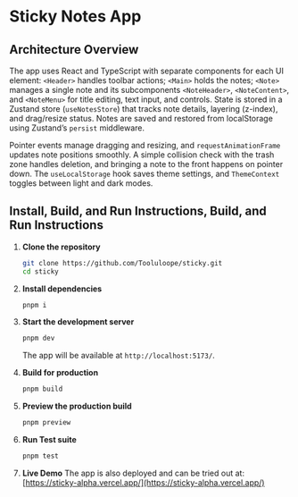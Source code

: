 # Sticky Notes App

## Architecture Overview

The app uses React and TypeScript with separate components for each UI element: `<Header>` handles toolbar actions; `<Main>` holds the notes; `<Note>` manages a single note and its subcomponents `<NoteHeader>`, `<NoteContent>`, and `<NoteMenu>` for title editing, text input, and controls. State is stored in a Zustand store (`useNotesStore`) that tracks note details, layering (z-index), and drag/resize status. Notes are saved and restored from localStorage using Zustand’s `persist` middleware.

Pointer events manage dragging and resizing, and `requestAnimationFrame` updates note positions smoothly. A simple collision check with the trash zone handles deletion, and bringing a note to the front happens on pointer down. The `useLocalStorage` hook saves theme settings, and `ThemeContext` toggles between light and dark modes.

## Install, Build, and Run Instructions, Build, and Run Instructions

1. **Clone the repository**

   ```bash
   git clone https://github.com/Tooluloope/sticky.git
   cd sticky
   ```

2. **Install dependencies**

   ```bash
   pnpm i
   ```

3. **Start the development server**

   ```bash
   pnpm dev
   ```

   The app will be available at `http://localhost:5173/`.

4. **Build for production**

   ```bash
   pnpm build
   ```

5. **Preview the production build**

   ```bash
   pnpm preview
   ```

6. **Run Test suite**
    ```bash
    pnpm test
    ```
7. **Live Demo**
    The app is also deployed and can be tried out at: [https://sticky-alpha.vercel.app/](https://sticky-alpha.vercel.app/)
  


